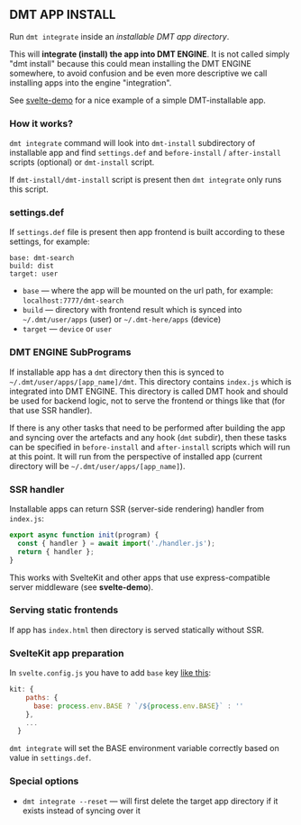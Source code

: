 ## DMT APP INSTALL

Run `dmt integrate` inside an _installable DMT app directory_.

This will **integrate (install) the app into DMT ENGINE**. It is not called simply "dmt install" because this could mean installing the DMT ENGINE somewhere, to avoid confusion and be even more descriptive we call installing apps into the engine "integration".

See [svelte-demo](https://github.com/dmtsys/svelte-demo) for a nice example of a simple DMT-installable app.

### How it works?

`dmt integrate` command will look into `dmt-install` subdirectory of installable app and find `settings.def` and `before-install` / `after-install` scripts (optional) or `dmt-install` script.

If `dmt-install/dmt-install` script is present then `dmt integrate` only runs this script.

### settings.def

If `settings.def` file is present then app frontend is built according to these settings, for example:

```
base: dmt-search
build: dist
target: user
```

- `base` — where the app will be mounted on the url path, for example: `localhost:7777/dmt-search`
- `build` — directory with frontend result which is synced into `~/.dmt/user/apps` (user) or `~/.dmt-here/apps` (device)
- `target` — `device` or `user`

### DMT ENGINE SubPrograms

If installable app has a `dmt` directory then this is synced to `~/.dmt/user/apps/[app_name]/dmt`. This directory contains `index.js` which is integrated into DMT ENGINE. This directory is called DMT hook and should be used for backend logic, not to serve the frontend or things like that (for that use SSR handler).

If there is any other tasks that need to be performed after building the app and syncing over the artefacts and any hook (`dmt` subdir), then these tasks can be specified in `before-install` and `after-install` scripts which will run at this point. It will run from the perspective of installed app (current directory will be `~/.dmt/user/apps/[app_name]`).

### SSR handler

Installable apps can return SSR (server-side rendering) handler from `index.js`:

```js
export async function init(program) {
  const { handler } = await import('./handler.js');
  return { handler };
}
```

This works with SvelteKit and other apps that use express-compatible server middleware (see **svelte-demo**).

### Serving static frontends

If app has `index.html` then directory is served statically without SSR.

### SvelteKit app preparation

In `svelte.config.js` you have to add `base` key [like this](https://github.com/dmtsys/svelte-demo/blob/main/svelte.config.js#L7-L9):

```js
kit: {
    paths: {
      base: process.env.BASE ? `/${process.env.BASE}` : ''
    },
    ...
  }
```

`dmt integrate` will set the BASE environment variable correctly based on value in `settings.def`.

### Special options

- `dmt integrate --reset` — will first delete the target app directory if it exists instead of syncing over it
